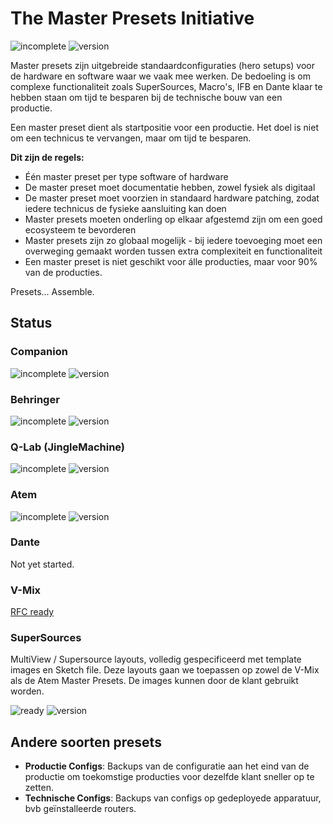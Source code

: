 # The Master Presets Initiative

![incomplete](https://img.shields.io/badge/status-incomplete-red)
![version](https://img.shields.io/badge/version-0.1-red)

Master presets zijn uitgebreide standaardconfiguraties (hero setups) voor de hardware en software waar we vaak mee werken. De bedoeling is om complexe functionaliteit zoals SuperSources, Macro's, IFB en Dante klaar te hebben staan om tijd te besparen bij de technische bouw van een productie.

Een master preset dient als startpositie voor een productie. Het doel is niet om een technicus te vervangen, maar om tijd te besparen.

**Dit zijn de regels:**

- Één master preset per type software of hardware
- De master preset moet documentatie hebben, zowel fysiek als digitaal
- De master preset moet voorzien in standaard hardware patching, zodat iedere technicus de fysieke aansluiting kan doen
- Master presets moeten onderling op elkaar afgestemd zijn om een goed ecosysteem te bevorderen
- Master presets zijn zo globaal mogelijk - bij iedere toevoeging moet een overweging gemaakt worden tussen extra complexiteit en functionaliteit
- Een master preset is niet geschikt voor álle producties, maar voor 90% van de producties.

Presets... Assemble.

## Status

### Companion

![incomplete](https://img.shields.io/badge/status-incomplete-red)
![version](https://img.shields.io/badge/version-0.1-red)

### Behringer

![incomplete](https://img.shields.io/badge/status-no%20docs-orange)
![version](https://img.shields.io/badge/version-1.1-green)

### Q-Lab (JingleMachine)

![incomplete](https://img.shields.io/badge/status-no%20docs-orange)
![version](https://img.shields.io/badge/version-1.0-green)

### Atem

![incomplete](https://img.shields.io/badge/status-incomplete-red)
![version](https://img.shields.io/badge/version-0.1-red)

### Dante

Not yet started.

### V-Mix

[RFC ready](https://github.com/streammyevent/MasterPresets/blob/master/V-Mix/RFC.md)

### SuperSources

MultiView / Supersource layouts, volledig gespecificeerd met template images en Sketch file. Deze layouts gaan we toepassen op zowel de V-Mix als de Atem Master Presets. De images kunnen door de klant gebruikt worden.

![ready](https://img.shields.io/badge/status-ready-green)
![version](https://img.shields.io/badge/version-1.0-green)

## Andere soorten presets

- **Productie Configs**: Backups van de configuratie aan het eind van de productie om toekomstige producties voor dezelfde klant sneller op te zetten.
- **Technische Configs**: Backups van configs op gedeployede apparatuur, bvb geïnstalleerde routers.
